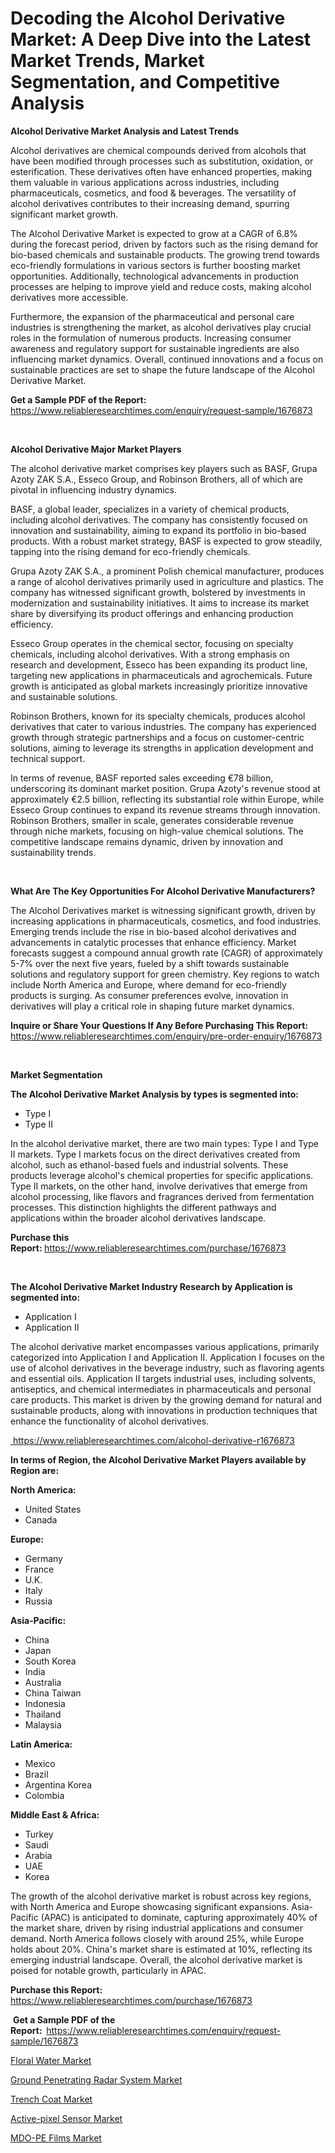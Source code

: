<p><h1>Decoding the Alcohol Derivative Market: A Deep Dive into the Latest Market Trends, Market Segmentation, and Competitive Analysis</h1></p><p><strong>Alcohol Derivative Market Analysis and Latest Trends</strong></p>
<p><p>Alcohol derivatives are chemical compounds derived from alcohols that have been modified through processes such as substitution, oxidation, or esterification. These derivatives often have enhanced properties, making them valuable in various applications across industries, including pharmaceuticals, cosmetics, and food & beverages. The versatility of alcohol derivatives contributes to their increasing demand, spurring significant market growth.</p><p>The Alcohol Derivative Market is expected to grow at a CAGR of 6.8% during the forecast period, driven by factors such as the rising demand for bio-based chemicals and sustainable products. The growing trend towards eco-friendly formulations in various sectors is further boosting market opportunities. Additionally, technological advancements in production processes are helping to improve yield and reduce costs, making alcohol derivatives more accessible.</p><p>Furthermore, the expansion of the pharmaceutical and personal care industries is strengthening the market, as alcohol derivatives play crucial roles in the formulation of numerous products. Increasing consumer awareness and regulatory support for sustainable ingredients are also influencing market dynamics. Overall, continued innovations and a focus on sustainable practices are set to shape the future landscape of the Alcohol Derivative Market.</p></p>
<p><strong>Get a Sample PDF of the Report:&nbsp;</strong> <a href="https://www.reliableresearchtimes.com/enquiry/request-sample/1676873?utm_campaign=1386&utm_medium=2&utm_source=Github&utm_content=ia&utm_term=30092024&utm_id=alcohol-derivative">https://www.reliableresearchtimes.com/enquiry/request-sample/1676873</a></p>
<p>&nbsp;</p>
<p><strong>Alcohol Derivative Major Market Players</strong></p>
<p><p>The alcohol derivative market comprises key players such as BASF, Grupa Azoty ZAK S.A., Esseco Group, and Robinson Brothers, all of which are pivotal in influencing industry dynamics.</p><p>BASF, a global leader, specializes in a variety of chemical products, including alcohol derivatives. The company has consistently focused on innovation and sustainability, aiming to expand its portfolio in bio-based products. With a robust market strategy, BASF is expected to grow steadily, tapping into the rising demand for eco-friendly chemicals.</p><p>Grupa Azoty ZAK S.A., a prominent Polish chemical manufacturer, produces a range of alcohol derivatives primarily used in agriculture and plastics. The company has witnessed significant growth, bolstered by investments in modernization and sustainability initiatives. It aims to increase its market share by diversifying its product offerings and enhancing production efficiency.</p><p>Esseco Group operates in the chemical sector, focusing on specialty chemicals, including alcohol derivatives. With a strong emphasis on research and development, Esseco has been expanding its product line, targeting new applications in pharmaceuticals and agrochemicals. Future growth is anticipated as global markets increasingly prioritize innovative and sustainable solutions.</p><p>Robinson Brothers, known for its specialty chemicals, produces alcohol derivatives that cater to various industries. The company has experienced growth through strategic partnerships and a focus on customer-centric solutions, aiming to leverage its strengths in application development and technical support.</p><p>In terms of revenue, BASF reported sales exceeding €78 billion, underscoring its dominant market position. Grupa Azoty's revenue stood at approximately €2.5 billion, reflecting its substantial role within Europe, while Esseco Group continues to expand its revenue streams through innovation. Robinson Brothers, smaller in scale, generates considerable revenue through niche markets, focusing on high-value chemical solutions. The competitive landscape remains dynamic, driven by innovation and sustainability trends.</p></p>
<p>&nbsp;</p>
<p><strong>What Are The Key Opportunities For Alcohol Derivative Manufacturers?</strong></p>
<p><p>The Alcohol Derivatives market is witnessing significant growth, driven by increasing applications in pharmaceuticals, cosmetics, and food industries. Emerging trends include the rise in bio-based alcohol derivatives and advancements in catalytic processes that enhance efficiency. Market forecasts suggest a compound annual growth rate (CAGR) of approximately 5-7% over the next five years, fueled by a shift towards sustainable solutions and regulatory support for green chemistry. Key regions to watch include North America and Europe, where demand for eco-friendly products is surging. As consumer preferences evolve, innovation in derivatives will play a critical role in shaping future market dynamics.</p></p>
<p><strong>Inquire or Share Your Questions If Any Before Purchasing This Report:</strong> <a href="https://www.reliableresearchtimes.com/enquiry/pre-order-enquiry/1676873?utm_campaign=1386&utm_medium=2&utm_source=Github&utm_content=ia&utm_term=30092024&utm_id=alcohol-derivative">https://www.reliableresearchtimes.com/enquiry/pre-order-enquiry/1676873</a></p>
<p>&nbsp;</p>
<p><strong>Market Segmentation</strong></p>
<p><strong>The Alcohol Derivative Market Analysis by types is segmented into:</strong></p>
<p><ul><li>Type I</li><li>Type II</li></ul></p>
<p><p>In the alcohol derivative market, there are two main types: Type I and Type II markets. Type I markets focus on the direct derivatives created from alcohol, such as ethanol-based fuels and industrial solvents. These products leverage alcohol's chemical properties for specific applications. Type II markets, on the other hand, involve derivatives that emerge from alcohol processing, like flavors and fragrances derived from fermentation processes. This distinction highlights the different pathways and applications within the broader alcohol derivatives landscape.</p></p>
<p><strong>Purchase this Report:&nbsp;</strong><a href="https://www.reliableresearchtimes.com/purchase/1676873?utm_campaign=1386&utm_medium=2&utm_source=Github&utm_content=ia&utm_term=30092024&utm_id=alcohol-derivative">https://www.reliableresearchtimes.com/purchase/1676873</a></p>
<p>&nbsp;</p>
<p><strong>The Alcohol Derivative Market Industry Research by Application is segmented into:</strong></p>
<p><ul><li>Application I</li><li>Application II</li></ul></p>
<p><p>The alcohol derivative market encompasses various applications, primarily categorized into Application I and Application II. Application I focuses on the use of alcohol derivatives in the beverage industry, such as flavoring agents and essential oils. Application II targets industrial uses, including solvents, antiseptics, and chemical intermediates in pharmaceuticals and personal care products. This market is driven by the growing demand for natural and sustainable products, along with innovations in production techniques that enhance the functionality of alcohol derivatives.</p></p>
<p><a href="https://www.reliableresearchtimes.com/alcohol-derivative-r1676873?utm_campaign=1386&utm_medium=2&utm_source=Github&utm_content=ia&utm_term=30092024&utm_id=alcohol-derivative">&nbsp;https://www.reliableresearchtimes.com/alcohol-derivative-r1676873</a></p>
<p><strong>In terms of Region, the Alcohol Derivative Market Players available by Region are:</strong></p>
<p>
    <p> <strong> North America: </strong>
        <ul>
            <li>United States</li>
            <li>Canada</li>
        </ul>
        </p> 
    <p> <strong> Europe: </strong>
        <ul>
            <li>Germany</li>
            <li>France</li>
            <li>U.K.</li>
            <li>Italy</li>
            <li>Russia</li>
        </ul>
        </p> 
    <p> <strong> Asia-Pacific: </strong>
        <ul>
            <li>China</li>
            <li>Japan</li>
            <li>South Korea</li>
            <li>India</li>
            <li>Australia</li>
            <li>China Taiwan</li>
            <li>Indonesia</li>
            <li>Thailand</li>
            <li>Malaysia</li>
        </ul>
        </p> 
    <p> <strong> Latin America: </strong>
        <ul>
            <li>Mexico</li>
            <li>Brazil</li>
            <li>Argentina Korea</li>
            <li>Colombia</li>
        </ul>
        </p> 
    <p> <strong> Middle East & Africa: </strong>
        <ul>
            <li>Turkey</li>
            <li>Saudi</li>
            <li>Arabia</li>
            <li>UAE</li>
            <li>Korea</li>
        </ul>
    </p>
    </p>
<p><p>The growth of the alcohol derivative market is robust across key regions, with North America and Europe showcasing significant expansions. Asia-Pacific (APAC) is anticipated to dominate, capturing approximately 40% of the market share, driven by rising industrial applications and consumer demand. North America follows closely with around 25%, while Europe holds about 20%. China's market share is estimated at 10%, reflecting its emerging industrial landscape. Overall, the alcohol derivative market is poised for notable growth, particularly in APAC.</p></p>
<p><strong>Purchase this Report: </strong><a href="https://www.reliableresearchtimes.com/purchase/1676873?utm_campaign=1386&utm_medium=2&utm_source=Github&utm_content=ia&utm_term=30092024&utm_id=alcohol-derivative">https://www.reliableresearchtimes.com/purchase/1676873</a></p>
<p>&nbsp;<strong>Get a Sample PDF of the Report:&nbsp;&nbsp;</strong><a href="https://www.reliableresearchtimes.com/enquiry/request-sample/1676873?utm_campaign=1386&utm_medium=2&utm_source=Github&utm_content=ia&utm_term=30092024&utm_id=alcohol-derivative">https://www.reliableresearchtimes.com/enquiry/request-sample/1676873</a></p>
<p><strong></strong></p>
<p><p><a href="https://www.linkedin.com/pulse/floral-water-market-size-share-analysis-growth-trends-forecast-x6nuc?utm_campaign=1386&utm_medium=2&utm_source=Github&utm_content=ia&utm_term=30092024&utm_id=alcohol-derivative">Floral Water Market</a></p><p><a href="https://www.linkedin.com/pulse/global-ground-penetrating-radar-system-market-analysis-ez5ze?utm_campaign=1386&utm_medium=2&utm_source=Github&utm_content=ia&utm_term=30092024&utm_id=alcohol-derivative">Ground Penetrating Radar System Market</a></p><p><a href="https://www.linkedin.com/pulse/unveiling-market-trends-global-trench-coat-growth-regional-hqy9c?utm_campaign=1386&utm_medium=2&utm_source=Github&utm_content=ia&utm_term=30092024&utm_id=alcohol-derivative">Trench Coat Market</a></p><p><a href="https://issuu.com/reportprime-2/docs/active-pixel-sensor-market-size-203_89f02f5705b05d?utm_campaign=1386&utm_medium=2&utm_source=Github&utm_content=ia&utm_term=30092024&utm_id=alcohol-derivative">Active-pixel Sensor Market</a></p><p><a href="https://issuu.com/reportprime-2/docs/mdo-pe-films-market-size-2030.pptx_eb79fde05c08d3?utm_campaign=1386&utm_medium=2&utm_source=Github&utm_content=ia&utm_term=30092024&utm_id=alcohol-derivative">MDO-PE Films Market</a></p></p>